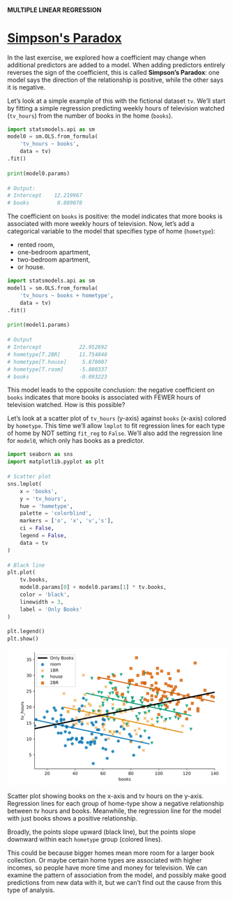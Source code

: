 #### MULTIPLE LINEAR REGRESSION

# [Simpson's Paradox](https://www.codecademy.com/courses/linear-regression-mssp/lessons/stats-multiple-linear-regression/exercises/simpsons-paradox)

In the last exercise, we explored how a coefficient may change when additional predictors are added to a model. 
When adding predictors entirely reverses the sign of the coefficient, this is called **Simpson’s Paradox**: 
one model says the direction of the relationship is positive, while the other says it is negative.

Let’s look at a simple example of this with the fictional dataset `tv`. 
We’ll start by fitting a simple regression predicting weekly hours of television watched (`tv_hours`) from the number of books in the home (`books`).
```py
import statsmodels.api as sm
model0 = sm.OLS.from_formula(
    'tv_hours ~ books', 
    data = tv)
.fit()

print(model0.params)

# Output:
# Intercept    12.219967
# books         0.089078
```
The coefficient on `books` is positive: 
the model indicates that more books is associated with more weekly hours of television. 
Now, let’s add a categorical variable to the model that specifies type of home (`hometype`): 
* rented room, 
* one-bedroom apartment, 
* two-bedroom apartment, 
* or house.
```py
import statsmodels.api as sm
model1 = sm.OLS.from_formula(
    'tv_hours ~ books + hometype', 
    data = tv)
.fit()

print(model1.params)

# Output
# Intercept            22.952692
# hometype[T.2BR]      11.754848
# hometype[T.house]     5.878007
# hometype[T.room]     -5.880337
# books                -0.093223
```
This model leads to the opposite conclusion: 
the negative coefficient on `books` indicates that more books is associated with FEWER hours of television watched. 
How is this possible?

Let’s look at a scatter plot of `tv_hours` (y-axis) against `books` (x-axis) colored by `hometype`. 
This time we’ll allow `lmplot` to fit regression lines for each type of home by NOT setting `fit_reg` to `False`. 
We’ll also add the regression line for `model0`, which only has books as a predictor.
```py
import seaborn as sns
import matplotlib.pyplot as plt
 
# Scatter plot
sns.lmplot(
    x = 'books', 
    y = 'tv_hours', 
    hue = 'hometype', 
    palette = 'colorblind', 
    markers = ['o', 'x', 'v','s'], 
    ci = False, 
    legend = False, 
    data = tv
)
 
# Black line
plt.plot(
    tv.books, 
    model0.params[0] + model0.params[1] * tv.books, 
    color = 'black', 
    linewidth = 3, 
    label = 'Only Books'
)
 
plt.legend()
plt.show()
```

![scatterplot](e9_simpsons3.svg)

Scatter plot showing books on the x-axis and tv hours on the y-axis. 
Regression lines for each group of home-type show a negative relationship between tv hours and books. 
Meanwhile, the regression line for the model with just books shows a positive relationship.

Broadly, the points slope upward (black line), but the points slope downward within each `hometype` group (colored lines).

This could be because bigger homes mean more room for a larger book collection. 
Or maybe certain home types are associated with higher incomes, so people have more time and money for television. 
We can examine the pattern of association from the model, and possibly make good predictions from new data with it, but we can’t find out the cause from this type of analysis.
